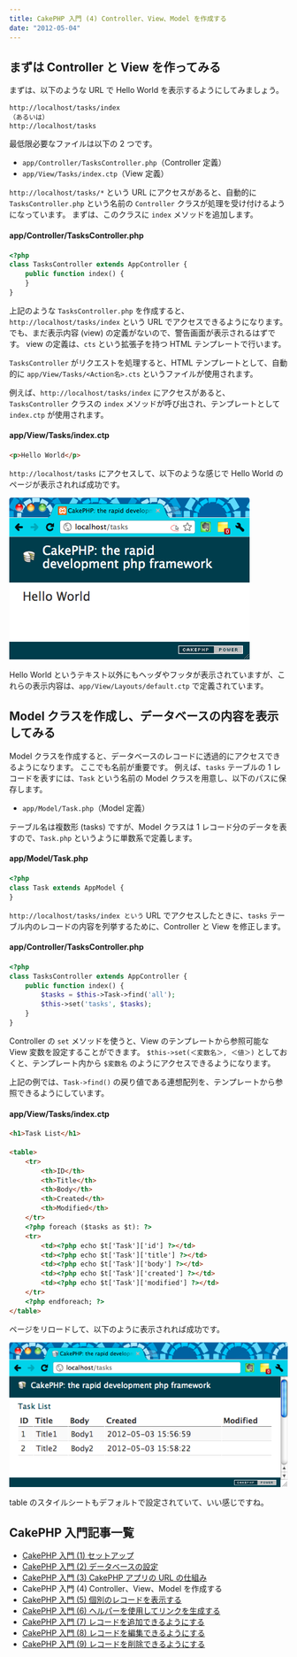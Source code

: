 ```yaml
---
title: CakePHP 入門 (4) Controller、View、Model を作成する
date: "2012-05-04"
---
```


まずは Controller と View を作ってみる
----

まずは、以下のような URL で Hello World を表示するようにしてみましょう。

~~~
http://localhost/tasks/index
（あるいは）
http://localhost/tasks
~~~

最低限必要なファイルは以下の 2 つです。

* `app/Controller/TasksController.php`（Controller 定義）
* `app/View/Tasks/index.ctp`（View 定義）

`http://localhost/tasks/*` という URL にアクセスがあると、自動的に `TasksController.php` という名前の `Controller` クラスが処理を受け付けるようになっています。
まずは、このクラスに `index` メソッドを追加します。

#### app/Controller/TasksController.php

~~~ php
<?php
class TasksController extends AppController {
    public function index() {
    }
}
~~~

上記のような `TasksController.php` を作成すると、`http://localhost/tasks/index` という URL でアクセスできるようになります。
でも、まだ表示内容 (view) の定義がないので、警告画面が表示されるはずです。
view の定義は、`cts` という拡張子を持つ HTML テンプレートで行います。

`TasksController` がリクエストを処理すると、HTML テンプレートとして、自動的に `app/View/Tasks/<Action名>.cts` というファイルが使用されます。

例えば、`http://localhost/tasks/index` にアクセスがあると、`TasksController` クラスの `index` メソッドが呼び出され、テンプレートとして `index.ctp` が使用されます。

#### app/View/Tasks/index.ctp

~~~ html
<p>Hello World</p>
~~~

`http://localhost/tasks` にアクセスして、以下のような感じで Hello World のページが表示されれば成功です。

![./abc-4-001.png](./abc-4-001.png)

Hello World というテキスト以外にもヘッダやフッタが表示されていますが、これらの表示内容は、`app/View/Layouts/default.ctp` で定義されています。


Model クラスを作成し、データベースの内容を表示してみる
----

Model クラスを作成すると、データベースのレコードに透過的にアクセスできるようになります。
ここでも名前が重要です。
例えば、`tasks` テーブルの 1 レコードを表すには、`Task` という名前の Model クラスを用意し、以下のパスに保存します。

* `app/Model/Task.php`（Model 定義）

テーブル名は複数形 (tasks) ですが、Model クラスは 1 レコード分のデータを表すので、`Task.php` というように単数系で定義します。

#### app/Model/Task.php

~~~ php
<?php
class Task extends AppModel {
}
~~~

`http://localhost/tasks/index という` URL でアクセスしたときに、`tasks` テーブル内のレコードの内容を列挙するために、Controller と View を修正します。

#### app/Controller/TasksController.php

~~~ php
<?php
class TasksController extends AppController {
    public function index() {
        $tasks = $this->Task->find('all');
        $this->set('tasks', $tasks);
    }
}
~~~

Controller の `set` メソッドを使うと、View のテンプレートから参照可能な View 変数を設定することができます。
`$this->set(＜変数名＞, ＜値＞)` としておくと、テンプレート内から `$変数名` のようにアクセスできるようになります。

上記の例では、`Task->find()` の戻り値である連想配列を、テンプレートから参照できるようにしています。

#### app/View/Tasks/index.ctp

~~~ html
<h1>Task List</h1>

<table>
    <tr>
        <th>ID</th>
        <th>Title</th>
        <th>Body</th>
        <th>Created</th>
        <th>Modified</th>
    </tr>
    <?php foreach ($tasks as $t): ?>
    <tr>
        <td><?php echo $t['Task']['id'] ?></td>
        <td><?php echo $t['Task']['title'] ?></td>
        <td><?php echo $t['Task']['body'] ?></td>
        <td><?php echo $t['Task']['created'] ?></td>
        <td><?php echo $t['Task']['modified'] ?></td>
    </tr>
    <?php endforeach; ?>
</table>
~~~

ページをリロードして、以下のように表示されれば成功です。

![./abc-4-002.png](./abc-4-002.png)

table のスタイルシートもデフォルトで設定されていて、いい感じですね。


CakePHP 入門記事一覧
----

- [CakePHP 入門 (1) セットアップ](./abc-1.html)
- [CakePHP 入門 (2) データベースの設定](./abc-2.html)
- [CakePHP 入門 (3) CakePHP アプリの URL の仕組み](./abc-3.html)
- CakePHP 入門 (4) Controller、View、Model を作成する
- [CakePHP 入門 (5) 個別のレコードを表示する](./abc-5.html)
- [CakePHP 入門 (6) ヘルパーを使用してリンクを生成する](./abc-6.html)
- [CakePHP 入門 (7) レコードを追加できるようにする](./abc-7.html)
- [CakePHP 入門 (8) レコードを編集できるようにする](./abc-8.html)
- [CakePHP 入門 (9) レコードを削除できるようにする](./abc-9.html)


